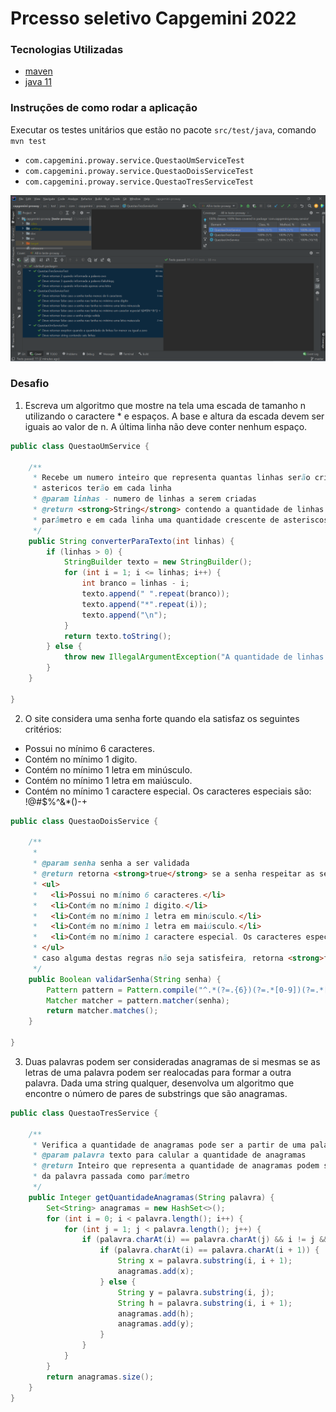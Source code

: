 # Prcesso seletivo Capgemini 2022

### Tecnologias Utilizadas

* [maven](https://maven.apache.org/)
* [java 11](https://www.oracle.com/br/java/technologies/javase/jdk11-archive-downloads.html)

### Instruções de como rodar a aplicação

Executar os testes unitários que estão no pacote ``src/test/java``, comando ``mvn test``
* ``com.capgemini.proway.service.QuestaoUmServiceTest``
* ``com.capgemini.proway.service.QuestaoDoisServiceTest``
* ``com.capgemini.proway.service.QuestaoTresServiceTest``

![Alt text](doc/teste-cobertura.png?raw=true "Execução do teste de cobertura do código")

### Desafio

1) Escreva um algoritmo que mostre na tela uma escada de tamanho n utilizando o caractere * e espaços. A base e altura da escada devem ser iguais ao valor de n. A última linha não deve conter nenhum espaço.

```java
public class QuestaoUmService {

    /**
     * Recebe um numero inteiro que representa quantas linhas serão criadas, e quantos
     * astericos terão em cada linha
     * @param linhas - numero de linhas a serem criadas
     * @return <strong>String</strong> contendo a quantidade de linhas passadas como
     * parâmetro e em cada linha uma quantidade crescente de asteriscos
     */
    public String converterParaTexto(int linhas) {
        if (linhas > 0) {
            StringBuilder texto = new StringBuilder();
            for (int i = 1; i <= linhas; i++) {
                int branco = linhas - i;
                texto.append(" ".repeat(branco));
                texto.append("*".repeat(i));
                texto.append("\n");
            }
            return texto.toString();
        } else {
            throw new IllegalArgumentException("A quantidade de linhas deve ser maior que zero");
        }
    }

}
```

2) O site considera uma senha forte quando ela satisfaz os seguintes critérios:
* Possui no mínimo 6 caracteres.
* Contém no mínimo 1 digito.
* Contém no mínimo 1 letra em minúsculo.
* Contém no mínimo 1 letra em maiúsculo.
* Contém no mínimo 1 caractere especial. Os caracteres especiais são: !@#$%^&*()-+ 

```java
public class QuestaoDoisService {

	/**
	 *
	 * @param senha senha a ser validada
	 * @return retorna <strong>true</strong> se a senha respeitar as seguintes regras:
	 * <ul>
	 *   <li>Possui no mínimo 6 caracteres.</li>
	 *   <li>Contém no mínimo 1 digito.</li>
	 *   <li>Contém no mínimo 1 letra em minúsculo.</li>
	 *   <li>Contém no mínimo 1 letra em maiúsculo.</li>
	 *   <li>Contém no mínimo 1 caractere especial. Os caracteres especiais são: <strong>!@#$%^&*()-+</strong></li>
	 * </ul>
	 * caso alguma destas regras não seja satisfeira, retorna <strong>false</strong>
	 */
	public Boolean validarSenha(String senha) {
		Pattern pattern = Pattern.compile("^.*(?=.{6})(?=.*[0-9])(?=.*[a-z])(?=.*[A-Z])(?=.*[!@#$%^&*()-+]).*$");
		Matcher matcher = pattern.matcher(senha);
        return matcher.matches();
	}
	
}
```

3) Duas palavras podem ser consideradas anagramas de si mesmas se as letras de uma palavra podem ser realocadas para formar a outra palavra. Dada uma string qualquer, desenvolva um algoritmo que encontre o número de pares de substrings que são anagramas.

```java
public class QuestaoTresService {

    /**
     * Verifica a quantidade de anagramas pode ser a partir de uma palavra
     * @param palavra texto para calular a quantidade de anagramas
     * @return Inteiro que representa a quantidade de anagramas podem ser criados a partir
     * da palavra passada como parâmetro
     */
    public Integer getQuantidadeAnagramas(String palavra) {
        Set<String> anagramas = new HashSet<>();
        for (int i = 0; i < palavra.length(); i++) {
            for (int j = 1; j < palavra.length(); j++) {
                if (palavra.charAt(i) == palavra.charAt(j) && i != j && i < j) {
                    if (palavra.charAt(i) == palavra.charAt(i + 1)) {
                        String x = palavra.substring(i, i + 1);
                        anagramas.add(x);
                    } else {
                        String y = palavra.substring(i, j);
                        String h = palavra.substring(i, i + 1);
                        anagramas.add(h);
                        anagramas.add(y);
                    }
                }
            }
        }
        return anagramas.size();
    }
}
```